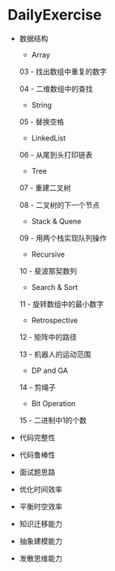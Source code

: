 # DailyExercise

- 数据结构

  - Array

  03 - 找出数组中重复的数字

  04 - 二维数组中的查找

  - String

  05 - 替换空格

  - LinkedList

  06 - 从尾到头打印链表

  - Tree

  07 - 重建二叉树

  08 - 二叉树的下一个节点

  - Stack & Quene

  09 - 用两个栈实现队列操作

  - Recursive

  10 - 斐波那契数列

  - Search & Sort

  11 - 旋转数组中的最小数字

  - Retrospective

  12 - 矩阵中的路径

  13 - 机器人的运动范围

  - DP and GA

  14 - 剪绳子

  - Bit Operation

  15 - 二进制中1的个数

- 代码完整性

- 代码鲁棒性

- 面试题思路

- 优化时间效率

- 平衡时空效率

- 知识迁移能力

- 抽象建模能力

- 发散思维能力